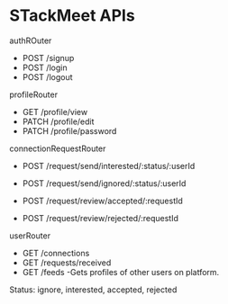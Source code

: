 # STackMeet APIs

authROuter

- POST /signup
- POST /login
- POST /logout

profileRouter

- GET /profile/view
- PATCH /profile/edit
- PATCH /profile/password

connectionRequestRouter

- POST /request/send/interested/:status/:userId
- POST /request/send/ignored/:status/:userId

- POST /request/review/accepted/:requestId
- POST /request/review/rejected/:requestId

userRouter

- GET /connections
- GET /requests/received
- GET /feeds -Gets profiles of other users on platform.

Status: ignore, interested, accepted, rejected
